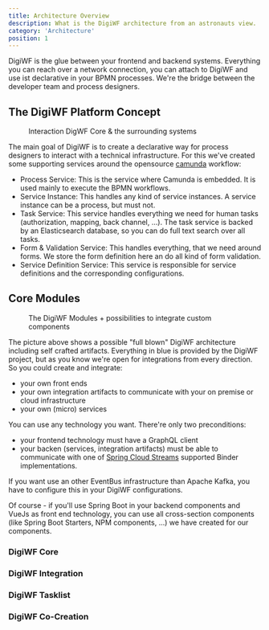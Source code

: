 ```yaml
---
title: Architecture Overview
description: What is the DigiWF architecture from an astronauts view.
category: 'Architecture'
position: 1
---
```


DigiWF is the glue between your frontend and backend systems. Everything you can reach over a network connection, you can attach to DigiWF and use ist declarative in your BPMN processes. We're the bridge between the developer team and process designers.

## The DigiWF Platform Concept
<figure>
<v-img alt="The concept behind DigiWF. In the middle are your business processes, that can talk to your backend or the cloud via integration artifacts." contain max-width="960" src="resources/documentation/architecture/digiwf_concept.png" lazy-src="preview_blue_yellow.png" ></v-img>
<figcaption>Interaction DigWF Core & the surrounding systems</figcaption>
</figure>

The main goal of DigiWF is to create a declarative way for process designers to interact with a technical infrastructure. For this we've created some supporting services around the opensource [camunda](https://camunda.com/) workflow:

- Process Service: This is the service where Camunda is embedded. It is used mainly to execute the BPMN workflows.
- Service Instance: This handles any kind of service instances. A service instance can be a process, but must not. 
- Task Service: This service handles everything we need for human tasks (authorization, mapping, back channel, ...). The task service is backed by an Elasticsearch database, so you can do full text search over all tasks.
- Form & Validation Service: This handles everything, that we need around forms. We store the form definition here an do all kind of form validation.
- Service Definition Service: This service is responsible for service definitions and the corresponding configurations.  


## Core Modules
<figure>
<v-img contain max-width="960" src="resources/documentation/architecture/digiwf_core_modules.png" lazy-src="preview_blue_yellow.png" ></v-img>
<figcaption>The DigiWF Modules + possibilities to integrate custom components</figcaption>
</figure>

The picture above shows a possible "full blown" DigiWF architecture including self crafted artifacts. Everything in blue is provided by the DigiWF project, but as you know we're open for integrations from every direction. So you could create and integrate:

- your own front ends
- your own integration artifacts to communicate with your on premise or cloud infrastructure
- your own (micro) services

You can use any technology you want. There're only two preconditions:

- your frontend technology must have a GraphQL client
- your backen (services, integration artifacts) must be able to communicate with one of [Spring Cloud Streams](https://spring.io/projects/spring-cloud-stream) supported Binder implementations.

<v-alert color="yellow darken-1" border="left" elevation="2" colored-border icon="mdi-robot-confused">
If you want use an other EventBus infrastructure than Apache Kafka, you have to configure this in your DigiWF configurations.
</v-alert>

Of course - if you'll use Spring Boot in your backend components and VueJs as front end technology, you can use all cross-section components (like Spring Boot Starters, NPM components, ...) we have created for our components.

### DigiWF Core

### DigiWF Integration

### DigiWF Tasklist

### DigiWF Co-Creation

[comment]: <> (<v-alert color="yellow darken-1" border="left" elevation="2" colored-border icon="mdi-robot-confused">)

[comment]: <> (This is a hint field!)

[comment]: <> (</v-alert>)

[comment]: <> (<v-alert color="red darken-1" border="left" elevation="2" colored-border icon="mdi-robot-angry">)

[comment]: <> (This is a warn field!)

[comment]: <> (</v-alert>)

[comment]: <> (<v-alert color="grey lighten-1" border="left" elevation="2" colored-border icon="mdi-robot-happy">)

[comment]: <> (This is a neutral field!)

[comment]: <> (</v-alert>)

